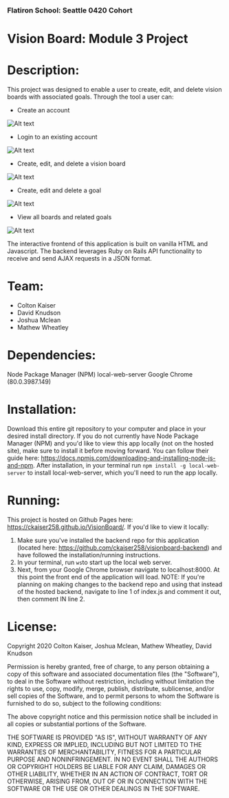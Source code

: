 ### Flatiron School: Seattle 0420 Cohort
# Vision Board: Module 3 Project

# Description: 
This project was designed to enable a user to create, edit, and delete vision boards with associated goals. Through the tool a user can:

* Create an account

![Alt text](https://github.com/mathewpwheatley/module-3-project-vision-board/raw/master/ReadmeImg/Signup.png)

* Login to an existing account

![Alt text](https://github.com/mathewpwheatley/module-3-project-vision-board/raw/master/ReadmeImg/Login.png)

* Create, edit, and delete a vision board

![Alt text](https://github.com/mathewpwheatley/module-3-project-vision-board/raw/master/ReadmeImg/NewBoard.png)

* Create, edit and delete a goal

![Alt text](https://github.com/mathewpwheatley/module-3-project-vision-board/raw/master/ReadmeImg/NewGoal.png)

* View all boards and related goals

![Alt text](https://github.com/mathewpwheatley/module-3-project-vision-board/raw/master/ReadmeImg/BoardWithGoals.png)


The interactive frontend of this application is built on vanilla HTML and Javascript. The backend leverages Ruby on Rails API functionality to receive and send AJAX requests in a JSON format.

# Team:
* Colton Kaiser
* David Knudson
* Joshua Mclean
* Mathew Wheatley

# Dependencies:
Node Package Manager (NPM)
local-web-server
Google Chrome (80.0.3987.149)

# Installation:
Download this entire git repository to your computer and place in your desired install directory.
If you do not currently have Node Package Manager (NPM) and you'd like to view this app locally (not on the hosted site), make sure to install it before moving forward. You can follow their guide here: https://docs.npmjs.com/downloading-and-installing-node-js-and-npm. After installation, in your terminal run `npm install -g local-web-server` to install local-web-server, which you'll need to run the app locally.

# Running:
This project is hosted on Github Pages here: https://ckaiser258.github.io/VisionBoard/. If you'd like to view it locally:
1. Make sure you've installed the backend repo for this application (located here: https://github.com/ckaiser258/visionboard-backend) and have followed the installation/running instructions.
2. In your terminal, run `ws`to start up the local web server.
3. Next, from your Google Chrome browser navigate to localhost:8000. At this point the front end of the application will load.
NOTE: If you're planning on making changes to the backend repo and using that instead of the hosted backend, navigate to line 1 of index.js and comment it out, then comment IN line 2.

# License:


Copyright 2020 Colton Kaiser, Joshua Mclean, Mathew Wheatley, David Knudson

Permission is hereby granted, free of charge, to any person obtaining a copy of this software and associated documentation files (the "Software"), to deal in the Software without restriction, including without limitation the rights to use, copy, modify, merge, publish, distribute, sublicense, and/or sell copies of the Software, and to permit persons to whom the Software is furnished to do so, subject to the following conditions:

The above copyright notice and this permission notice shall be included in all copies or substantial portions of the Software.

THE SOFTWARE IS PROVIDED "AS IS", WITHOUT WARRANTY OF ANY KIND, EXPRESS OR IMPLIED, INCLUDING BUT NOT LIMITED TO THE WARRANTIES OF MERCHANTABILITY, FITNESS FOR A PARTICULAR PURPOSE AND NONINFRINGEMENT. IN NO EVENT SHALL THE AUTHORS OR COPYRIGHT HOLDERS BE LIABLE FOR ANY CLAIM, DAMAGES OR OTHER LIABILITY, WHETHER IN AN ACTION OF CONTRACT, TORT OR OTHERWISE, ARISING FROM, OUT OF OR IN CONNECTION WITH THE SOFTWARE OR THE USE OR OTHER DEALINGS IN THE SOFTWARE.
